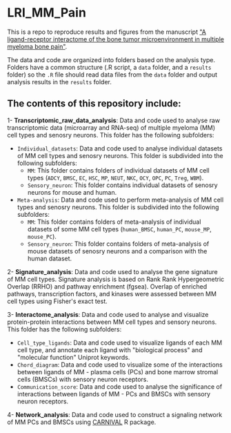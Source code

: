 # LRI_MM_Pain

This is a repo to reproduce results and figures from the manuscript ["A ligand-receptor interactome of the bone tumor microenvironment in multiple myeloma bone pain"](https://journals.lww.com/pain/pages/articleviewer.aspx?year=9900&issue=00000&article=00979&type=Abstract&fbclid=IwZXh0bgNhZW0CMTEAAR66BrmDwcRfD8HMMF4EO69k6ezkz9FHtRBkykMh45LiwGN0_fd_hnGXqzK07A_aem_Rz6LXf7HYHsPPYlGnbhuVA).

The data and code are organized into folders based on the analysis type. Folders have a common structure (.R script, a `data` folder, and a `results`  folder) so the `.R` file should read data files from the `data` folder and output analysis results in the `results` folder.

The contents of this repository include:
---------------------------------------

1- **Transcriptomic_raw_data_analysis**: Data and code used to analyse raw transcriptomic data (microarray and RNA-seq) of multiple myeloma (MM) cell types and senosry neurons. This folder has the following subfolders:

 - `Individual_datasets`: Data and code used to analyse individual datasets of MM cell types and senosry neurons. This folder is subdivided into the following subfolders:
     - `MM`: This folder contains folders of individual datasets of MM cell types (`ADCY`, `BMSC`, `EC`, `HSC`, `MP`, `NEUT`, `NKC`, `OCY`, `OPC`, `PC`, `Treg`, `WBM`).
     - `Sensory_neuron`: This folder contains individual datasets of senosry neurons for mouse and human.
 - `Meta-analysis`: Data and code used to perform meta-analysis of MM cell types and senosry neurons. This folder is subdivided into the following subfolders:
     - `MM`: This folder contains folders of meta-analysis of individual datasets of some MM cell types (`human_BMSC`, `human_PC`, `mouse_MP`, `mouse_PC`).
     - `Sensory_neuron`: This folder contains folders of meta-analysis of mouse datasets of senosry neurons and a comparison with the human dataset.
  
2- **Signature_analysis**: Data and code used to analyse the gene signature of MM cell types. Signature analysis is based on Rank Rank Hypergeometric Overlap (RRHO) and pathway enrichment (fgsea). Overlap of enriched pathways, transcription factors, and kinases were assessed between MM cell types using Fisher's exact test. 
 
3- **Interactome_analysis**: Data and code used to analyse and visualize protein-protein interactions between MM cell types and sensory neurons. This folder has the following subfolders:
 - `Cell_type_ligands`: Data and code used to visualize ligands of each MM cell type, and annotate each ligand with "biological process" and "molecular function" Uniprot keywords.
 - `Chord_diagram`: Data and code used to visualize some of the interactions between ligands of MM - plasma cells (PCs) and bone marrow stromal cells (BMSCs) with sensory neuron receptors.
 - `Communication_score`: Data and code used to analyse the significance of interactions between ligands of MM - PCs and BMSCs with sensory neuron receptors.

4- **Network_analysis**:  Data and code used to construct a signaling network of MM PCs and BMSCs using [CARNIVAL](https://saezlab.github.io/CARNIVAL/) R package.

